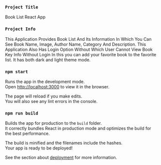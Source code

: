 ### `Project Title`

Book List React App

### `Project Info`

This Application Provides Book List And Its Information In Which You Can See Book Name, Image, Author Name, Category And Description. This Application Also Has Login Option Without Which User Cannot View Book Key Info Without Login In this you can add your favorite book to the favorite list. It has both dark and light theme mode.


### `npm start`

Runs the app in the development mode.\
Open [http://localhost:3000](http://localhost:3000) to view it in the browser.

The page will reload if you make edits.\
You will also see any lint errors in the console.

### `npm run build`

Builds the app for production to the `build` folder.\
It correctly bundles React in production mode and optimizes the build for the best performance.

The build is minified and the filenames include the hashes.\
Your app is ready to be deployed!

See the section about [deployment](https://facebook.github.io/create-react-app/docs/deployment) for more information.


